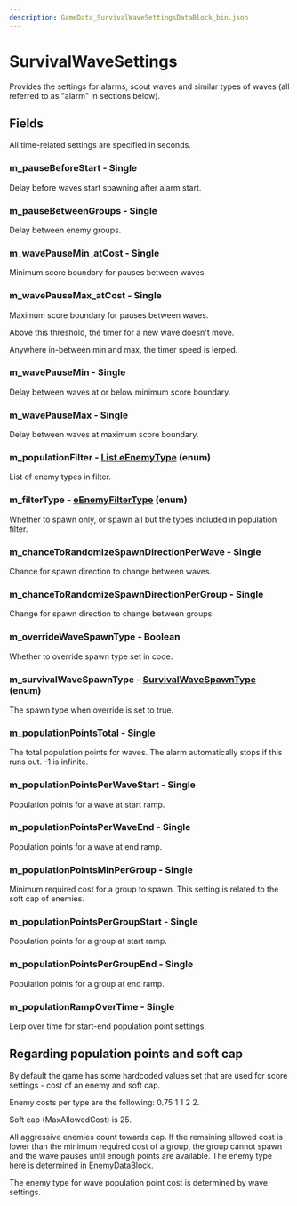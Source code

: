 ```yaml
---
description: GameData_SurvivalWaveSettingsDataBlock_bin.json
---
```


# SurvivalWaveSettings

Provides the settings for alarms, scout waves and similar types of waves (all referred to as "alarm" in sections below).

## Fields

All time-related settings are specified in seconds.

### m\_pauseBeforeStart - Single

Delay before waves start spawning after alarm start.

### m\_pauseBetweenGroups - Single

Delay between enemy groups.

### m\_wavePauseMin\_atCost - Single

Minimum score boundary for pauses between waves.

### m\_wavePauseMax\_atCost - Single

Maximum score boundary for pauses between waves.

Above this threshold, the timer for a new wave doesn't move.

Anywhere in-between min and max, the timer speed is lerped.

### m\_wavePauseMin - Single

Delay between waves at or below minimum score boundary.

### m\_wavePauseMax - Single

Delay between waves at maximum score boundary.

### m\_populationFilter - [List eEnemyType](../enum-types.md#eenemytype) (enum)

List of enemy types in filter.

### m\_filterType - [eEnemyFilterType](../enum-types.md#eenemyfiltertype) (enum)

Whether to spawn only, or spawn all but the types included in population filter.

### m\_chanceToRandomizeSpawnDirectionPerWave - Single

Chance for spawn direction to change between waves.

### m\_chanceToRandomizeSpawnDirectionPerGroup - Single

Change for spawn direction to change between groups.

### m\_overrideWaveSpawnType - Boolean

Whether to override spawn type set in code.

### m\_survivalWaveSpawnType - [SurvivalWaveSpawnType](../enum-types.md#survivalwavespawntype) (enum)

The spawn type when override is set to true.

### m\_populationPointsTotal - Single

The total population points for waves. The alarm automatically stops if this runs out. -1 is infinite.

### m\_populationPointsPerWaveStart - Single

Population points for a wave at start ramp.

### m\_populationPointsPerWaveEnd - Single

Population points for a wave at end ramp.

### m\_populationPointsMinPerGroup - Single

Minimum required cost for a group to spawn. This setting is related to the soft cap of enemies.

### m\_populationPointsPerGroupStart - Single

Population points for a group at start ramp.

### m\_populationPointsPerGroupEnd - Single

Population points for a group at end ramp.

### m\_populationRampOverTime - Single

Lerp over time for start-end population point settings.

## Regarding population points and soft cap

By default the game has some hardcoded values set that are used for score settings - cost of an enemy and soft cap.

Enemy costs per type are the following: 0.75 1 1 2 2.

Soft cap (MaxAllowedCost) is 25.

All aggressive enemies count towards cap. If the remaining allowed cost is lower than the minimum required cost of a group, the group cannot spawn and the wave pauses until enough points are available. The enemy type here is determined in [EnemyDataBlock](enemy.md#enemytype-eenemytype-enum).

The enemy type for wave population point cost is determined by wave settings.
